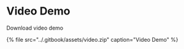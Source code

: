 # Video Demo

Download video demo

{% file src="../.gitbook/assets/video.zip" caption="Video Demo" %}


